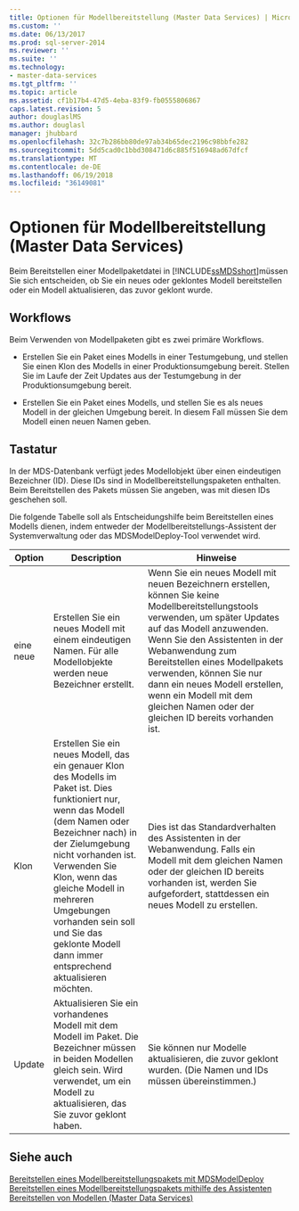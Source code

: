 ```yaml
---
title: Optionen für Modellbereitstellung (Master Data Services) | Microsoft-Dokumentation
ms.custom: ''
ms.date: 06/13/2017
ms.prod: sql-server-2014
ms.reviewer: ''
ms.suite: ''
ms.technology:
- master-data-services
ms.tgt_pltfrm: ''
ms.topic: article
ms.assetid: cf1b17b4-47d5-4eba-83f9-fb0555806867
caps.latest.revision: 5
author: douglaslMS
ms.author: douglasl
manager: jhubbard
ms.openlocfilehash: 32c7b286bb80de97ab34b65dec2196c98bbfe282
ms.sourcegitcommit: 5dd5cad0c1bbd308471d6c885f516948ad67dfcf
ms.translationtype: MT
ms.contentlocale: de-DE
ms.lasthandoff: 06/19/2018
ms.locfileid: "36149081"
---
```

# <a name="model-deployment-options-master-data-services"></a>Optionen für Modellbereitstellung (Master Data Services)
  Beim Bereitstellen einer Modellpaketdatei in [!INCLUDE[ssMDSshort](../includes/ssmdsshort-md.md)]müssen Sie sich entscheiden, ob Sie ein neues oder geklontes Modell bereitstellen oder ein Modell aktualisieren, das zuvor geklont wurde.  
  
## <a name="workflows"></a>Workflows  
 Beim Verwenden von Modellpaketen gibt es zwei primäre Workflows.  
  
-   Erstellen Sie ein Paket eines Modells in einer Testumgebung, und stellen Sie einen Klon des Modells in einer Produktionsumgebung bereit. Stellen Sie im Laufe der Zeit Updates aus der Testumgebung in der Produktionsumgebung bereit.  
  
-   Erstellen Sie ein Paket eines Modells, und stellen Sie es als neues Modell in der gleichen Umgebung bereit. In diesem Fall müssen Sie dem Modell einen neuen Namen geben.  
  
## <a name="options"></a>Tastatur  
 In der MDS-Datenbank verfügt jedes Modellobjekt über einen eindeutigen Bezeichner (ID). Diese IDs sind in Modellbereitstellungspaketen enthalten. Beim Bereitstellen des Pakets müssen Sie angeben, was mit diesen IDs geschehen soll.  
  
 Die folgende Tabelle soll als Entscheidungshilfe beim Bereitstellen eines Modells dienen, indem entweder der Modellbereitstellungs-Assistent der Systemverwaltung oder das MDSModelDeploy-Tool verwendet wird.  
  
|Option|Description|Hinweise|  
|------------|-----------------|-----------|  
|eine neue|Erstellen Sie ein neues Modell mit einem eindeutigen Namen. Für alle Modellobjekte werden neue Bezeichner erstellt.|Wenn Sie ein neues Modell mit neuen Bezeichnern erstellen, können Sie keine Modellbereitstellungstools verwenden, um später Updates auf das Modell anzuwenden. Wenn Sie den Assistenten in der Webanwendung zum Bereitstellen eines Modellpakets verwenden, können Sie nur dann ein neues Modell erstellen, wenn ein Modell mit dem gleichen Namen oder der gleichen ID bereits vorhanden ist.|  
|Klon|Erstellen Sie ein neues Modell, das ein genauer Klon des Modells im Paket ist. Dies funktioniert nur, wenn das Modell (dem Namen oder Bezeichner nach) in der Zielumgebung nicht vorhanden ist. Verwenden Sie Klon, wenn das gleiche Modell in mehreren Umgebungen vorhanden sein soll und Sie das geklonte Modell dann immer entsprechend aktualisieren möchten.|Dies ist das Standardverhalten des Assistenten in der Webanwendung. Falls ein Modell mit dem gleichen Namen oder der gleichen ID bereits vorhanden ist, werden Sie aufgefordert, stattdessen ein neues Modell zu erstellen.|  
|Update|Aktualisieren Sie ein vorhandenes Modell mit dem Modell im Paket. Die Bezeichner müssen in beiden Modellen gleich sein. Wird verwendet, um ein Modell zu aktualisieren, das Sie zuvor geklont haben.|Sie können nur Modelle aktualisieren, die zuvor geklont wurden. (Die Namen und IDs müssen übereinstimmen.)|  
  
## <a name="see-also"></a>Siehe auch  
 [Bereitstellen eines Modellbereitstellungspakets mit MDSModelDeploy](../../2014/master-data-services/deploy-a-model-deployment-package-by-using-mdsmodeldeploy.md)   
 [Bereitstellen eines Modellbereitstellungspakets mithilfe des Assistenten](../../2014/master-data-services/deploy-a-model-deployment-package-by-using-the-wizard.md)   
 [Bereitstellen von Modellen &#40;Master Data Services&#41;](deploying-models-master-data-services.md)  
  
  